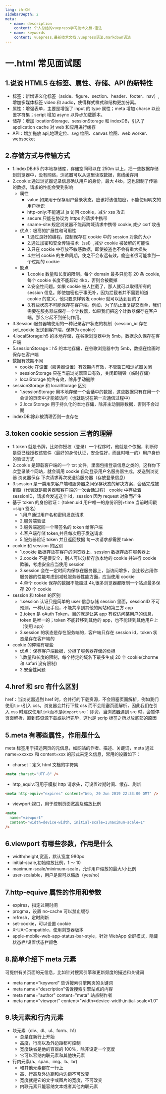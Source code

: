 ```yaml
---
lang: zh-CN
sidebarDepth: 2
meta:
  - name: description
    content: 个人总结的vuepress学习技术文档-语法
  - name: keywords
    content: vuepress,最新技术文档,vuepress语法,markdown语法
---
```


# 一.html 常见面试题

## 1.说说 HTML5 在标签、属性、存储、API 的新特性

- 标签：新增语义化标签（aside、figure、section、header、footer、nav）,增加多媒体标签 video 和 audio，使得样式样式和结构更加分离。
- 属性：增强表单，主要是增强了 input 的 type 属性；meta 增加 charse 以设置字符集；script 增加 async 以异步加载脚本。
- 储存：增加 locationStorage、sessionStorage 和 indexDB，引入了 application cache 对 web 和应用进行缓存
- API：增加拖放 api,地理定位、svg 绘图、canvas 绘图、web worker、websocket

## 2.存储方式与传输方式

- 1.indexDB:h5 的本地存储库，存储空间可以在 250m 以上，把一些数据存储到浏览器中，没有网络，浏览器可以从这里读取数据，离线缓存用
- 2.cookie:通过浏览器记录信息确认用户的身份，最大 4kb，这也限制了传输的数据，请求的性能会受到影响
  - 属性
    - value:如果用于保存用户登录状态，应该将该值加密，不能使用明文的用户标识
    - http-only:不能通过 js 访问 cookie，减少 xss 攻击
    - secure:只能在协议为 https 的请求中携带
    - sname-site:规定浏览器不能再跨域请求中携带 cookie,减少 csrf 攻击
  - 优点：极高的扩展性和可用性
    - 1.通过良好的编程，控制保存在 cookie 中的 session 对象的大小
    - 2.通过加密和安全传输技术（ssl）,减少 cookie 被破解的可能性
    - 3.只在 cookie 中存放不敏感数据，即使被盗也不会有重大损失
    - 4.控制 cookie 的生命周期，使之不会永远有效，偷盗者很可能拿到一个过期的 cookie
  - 缺点
    - 1.cookie 数量和长度的限制。每个 domain 最多只能有 20 条 cookie,每个 cookie 长度不能超过 4kb，否则会被截掉
    - 2.安全性问题。如果 cookie 被人拦截了，那人就可以取得所有的 session 信息。即使加密也于事无补，因为拦截者并不需要知道 cookie 的意义，他只要原样转发 cookie 就可以达到目的了
    - 3.有些状态不可能保存在客户端。例如，为了防止重复提交表单，我们需要在服务器端保存一个计数器，如果我们把这个计数器保存在客户端，那么它起不到任何作用。
- 3.Session:服务器端使用的一种记录客户状态的机制（session_id 存在 set_cookie 发送到客户端，保存为 cookie）
- 4.localStorage:h5 的本地存储，在谷歌浏览器中为 5mb，数据永久保存在客户端
- 5.sessionStorage：h5 的本地存储，在谷歌浏览器中为 5mb，数据在绘画时保存在客户端
- 数据有效期不同
  - cookie 在设置（服务器设置）有效期内有效，不管窗口和浏览器关闭
  - sessionStorage 只在当前浏览器窗口有效，关闭即销毁（临时存储）
  - localStorage 始终有效，除非手动删除
- sessionStorage 和 localStorage 区别
  - 1.sessionStorage 用本地存储一个会话中的数据，这些数据只有在用一个会话的页面中才能被访问（也就是说在第一次通信过程中）
  - 2.localStorage 用于持久化的本地存储，除非主动删除数据，否则不会过期
- indexDB:除非被清理否则一直存在

## 3.token cookie session 三者的理解

- 1.token 就是令牌，比如你授权（登录）一个程序时，他就是个依据，判断你是否已经授权该软件（最好的身份认证，安全性好，而且时唯一的）用户身份的验证方式
- 2.cookie 是卸载客户端的一个 txt 文件，里面包括登录信息之类的，这样你下次登录某个网站，就会调用 cookie 自动登录用户名服务器生成，发送到浏览器 浏览器保存 下次请求再次发送给服务器（存放登录信息）
- 3.session 是一类用来客户端和服务器之间保存状态的解决方案，会话完成被销毁（代表就是服务器和客户端的一次会话过程）
  cookie 中存放着 sessionID，请求会发送这个 id，session 因为 request 对象而产生
- 基于 token 的身份验证：（token:uid 用户唯一的身份识别+time 当前时间戳+sign 签名）
  - 1.用户通过用户名和密码发送请求
  - 2.服务端验证
  - 3.服务端返回一个带签名的 token 给客户端
  - 4.客户端存储 token,并且每次用于发送请求
  - 5.服务器验证 token 并且返回数据 每一次请求都需要 token
- cookie 和 session 的区别
  - 1.cookie 数据存放在客户的浏览器上，session 数据存放在服务器上
  - 2.cookie 不是很安全，别人可以分析存放本地的 cookie 并进行 cookie 欺骗，考虑安全应当使用 session
  - 3.session 会在一定时间内保存在服务器上，当访问增多，会比较占用你服务器的性能考虑到减轻服务器性能方面，应当使用 cookie
  - 4.单个 cookie 保存的数据不能超过 4k,很多浏览器都限制一个站点最多保存 20 个 cookie
- session 和 token 的区别
  - 1.session 认证只是简单的 user 信息存储 session 里面，sessionID 不可预测，一种认证手段，不能共享到其他的网站和第三方 app
  - 2.token 是 oAuth Token，目的就是让某 app 有权访问某用户的信息，token 是唯一的；token 不能转移到其他的 app，也不能转到其他用户上（使用 app）
  - 3.session 的状态是存在服务端的，客户端只存在 session id，token 状态是存在客户端的
- cookie 的弊端有哪些
  - 优点：保存客户端数据，分担了服务器存储的负担
  - 1.数量和长度的限制，每个特定的域名下最多生成 20 个 cookie(chorme 和 safari 没有限制)
  - 2.安全性问题

## 4.href 和 src 有什么区别

href：当浏览器遇到 href 时，会并行的下载资源，不会阻塞页面解析，例如我们使用`link`引入 css，浏览器会并行下载 css 而不会阻塞页面解析，因此我们在引入 css 时建议使用`link`而不是`@import`
src：即资，当浏览器遇到 src 时，会暂停页面解析，直到该资源下载或执行完毕，这也是 scrip 标签之所以放底部的原因

## 5.meta 有哪些属性，作用是什么

meta 标签用于描述网页的元信息，如网站的作者、描述、关键词，meta 通过 name=xxxxxx 和 content=xxx 的形式来定义信息，常用的设置如下：

- charset：定义 html 文档的字符集

```html
<meta charset="UTF-8" />
```

- http_equiv:可用于模拟 http 请求头，可设置过期时间、缓存、刷新

```html
<meta http-equiv="expires" content="Web, 20 Jun 2019 22:33:00 GMT" />
```

- viewport:视口，用于控制页面宽高及缩放比例

```html
<meta
  name="viewport"
  content="width=device-width, initial-scale=1;maximum-scale=1"
/>
```

## 6.viewport 有哪些参数，作用是什么

- width/height,宽高，默认宽度 980px
- initial-scale,初始缩放比例，1 ～ 10
- maximum-scale/minimum-scale，允许用户缩放的最大/小比例
- user-scalable，用户是否可以缩放（yes/no）

## 7.http-equive 属性的作用和参数

- expires，指定过期时间
- progma，设置 no-cache 可以禁止缓存
- refresh，定时刷新
- set-cookie，可以设置 cookie
- X-UA-Compatible，使用浏览器版本
- apple-mobile-web-app-status-bar-style，针对 WebApp 全屏模式，隐藏状态栏/设置状态栏颜色

## 8.简单介绍下 meta 元素

可提供有关页面的元信息，比如针对搜索引擎和更新频度的描述和关键词

- meta name="keyword" 告诉搜索引擎网页的关键词
- meta name="description"告诉搜索引擎站点的内容
- meta name="author" content="meta" 站点制作者
- meta name="viewport" content="width=device-width,initial-scale=1.0"

## 9.块元素和行内元素

- 块元素（div、dl、ul、form、h1）
  - 总是在新行上开始
  - 高度，行高以及外边距都可控制
  - 宽度缺省是他的容器的 100%，除非设定一个宽度
  - 它可以容纳内联元素和其他块元素
- 行内元素(a、span、img、b、br)
  - 和其他元素都在一行上
  - 高、行高及外边距和内边距不可改变
  - 宽度就是它的文字或图片的宽度，不可改变
  - 内联元素只能容纳文本或者其他内联元素
